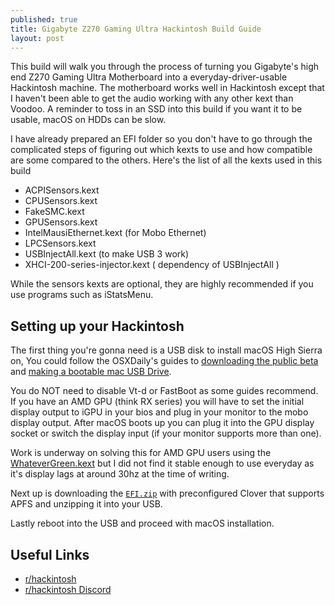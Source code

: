 ```yaml
---
published: true
title: Gigabyte Z270 Gaming Ultra Hackintosh Build Guide
layout: post
---
```

This build will walk you through the process of turning you Gigabyte's high end Z270 Gaming Ultra Motherboard into a everyday-driver-usable Hackintosh machine. The motherboard works well in Hackintosh except that I haven't been able to get the audio working with any other kext than Voodoo. A reminder to toss in an SSD into this build if you want it to be usable, macOS on HDDs can be slow.

I have already prepared an EFI folder so you don't have to go through the complicated steps of figuring out which kexts to use and how compatible are some compared to the others. Here's the list of all the kexts used in this build

- ACPISensors.kext
- CPUSensors.kext
- FakeSMC.kext
- GPUSensors.kext
- IntelMausiEthernet.kext (for Mobo Ethernet)
- LPCSensors.kext
- USBInjectAll.kext (to make USB 3 work)
- XHCI-200-series-injector.kext ( dependency of USBInjectAll )

While the sensors kexts are optional, they are highly recommended if you use programs such as iStatsMenu.

## Setting up your Hackintosh

The first thing you're gonna need is a USB disk to install macOS High Sierra on, You could follow the OSXDaily's guides to [downloading the public beta][2] and [making a bootable mac USB Drive][3].

You do NOT need to disable Vt-d or FastBoot as some guides recommend. If you have an AMD GPU (think RX series) you will have to set the initial display output to iGPU in your bios and plug in your monitor to the mobo display output. After macOS boots up you can plug it into the GPU display socket or switch the display input (if your monitor supports more than one).

Work is underway on solving this for AMD GPU users using the [WhateverGreen.kext][4] but I did not find it stable enough to use everyday as it's display lags at around 30hz at the time of writing.

Next up is downloading the [`EFI.zip`][5] with preconfigured Clover that supports APFS and unzipping it into your USB.

Lastly reboot into the USB and proceed with macOS installation.

## Useful Links

- [r/hackintosh](https://www.reddit.com/r/hackintosh/)
- [r/hackintosh Discord](https://discord.gg/u8V7N5C)


[1]:https://developer.apple.com/download/
[2]:http://osxdaily.com/2017/06/29/download-install-macos-high-sierra-public-beta/
[3]:http://osxdaily.com/2017/06/12/make-boot-macos-high-sierra-beta-install-drive-usb/
[4]:https://github.com/vit9696/WhateverGreen
[5]:https://1drv.ms/u/s!Aq4tygM5KOP7hHmtnQ7ji63zV6ls
